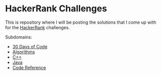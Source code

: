 # HackerRank Challenges

This is repository where I will be posting the solutions that I come up with for the [HackerRank](https://www.hackerrank.com) challenges.

Subdomains:
- [30 Days of Code](../master/30-days-of-code)
- [Algorithms](../master/algorithms)
- [C++](../master/cpp)
- [Java](../master/java)
- [Code Reference](../master/code-references)
